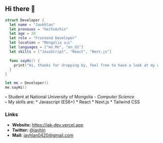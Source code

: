 ## Hi there 👋



```swift
struct Developer {
  let name = "Javkhlan"
  let pronouns = "he/him/his"
  let age = 20
  let role = "Frontend Developer"
  let location = "Mongolia 🇲🇳"
  let languages = ["mn_Mn", "en_US"]
  let skills = ["JavaScript", "React", "Next.js"]
  
  func sayHi() {
    print("Hi, thanks for dropping by, feel free to have a look at my work!")
  }
}

let me = Developer()
me.sayHi()
```
<b>‣</b> Student at National University of Mongolia <i>- Computer Science </i><br>
<b>‣</b> My skills are:
    * Javascript (ES6+)
    * React
    * Next.js
    * Tailwind CSS

### Links

- **Website:** https://jak-dev.vercel.app
- **Twitter:** [@javhln](https://twitter.com/javhln)
- **Mail:** <a target="_blank" rel="me noreferrer" href="mailto:javhlan0420@gmail.com">javhlan0420@gmail.com</a>


